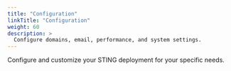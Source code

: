 ```yaml
---
title: "Configuration"
linkTitle: "Configuration"
weight: 60
description: >
  Configure domains, email, performance, and system settings.
---
```


Configure and customize your STING deployment for your specific needs.
